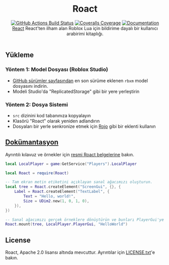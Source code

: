 <h1 align="center">Roact</h1>
<div align="center">
	<a href="https://github.com/Roblox/roact/actions"><img src="https://github.com/Roblox/roact/workflows/CI/badge.svg" alt="GitHub Actions Build Status" /></a>
	<a href="https://coveralls.io/github/Roblox/roact?branch=master"><img src="https://coveralls.io/repos/github/Roblox/roact/badge.svg?branch=master" alt="Coveralls Coverage" /></a>
	<a href="https://roblox.github.io/roact"><img src="https://img.shields.io/badge/docs-website-green.svg" alt="Documentation" /></a>
</div>

<div align="center">
	<a href="https://reactjs.org">React</a> React'ten ilham alan Roblox Lua için bildirime dayalı bir kullanıcı arabirimi kitaplığı.
</div>

<div>&nbsp;</div>

## Yükleme

### Yöntem 1: Model Dosyası (Roblox Studio)
* [GitHub sürümler sayfasından](https://github.com/Roblox/Roact/releases) en son sürüme eklenen `rbxm` model dosyasını indirin.
* Modeli Studio'da "ReplicatedStorage" gibi bir yere yerleştirin

### Yöntem 2: Dosya Sistemi
* `src` dizinini kod tabanınıza kopyalayın
* Klasörü "Roact" olarak yeniden adlandırın
* Dosyaları bir yerle senkronize etmek için [Rojo](https://github.com/LPGhatguy/rojo) gibi bir eklenti kullanın

## [Dokümantasyon](https://roblox.github.io/roact)
Ayrıntılı kılavuz ve örnekler için [resmi Roact belgelerine](https://roblox.github.io/roact) bakın.

```lua
local LocalPlayer = game:GetService("Players").LocalPlayer

local Roact = require(Roact)

-- Tam ekran metin etiketini açıklayan sanal ağacımızı oluşturun.
local tree = Roact.createElement("ScreenGui", {}, {
	Label = Roact.createElement("TextLabel", {
		Text = "Hello, world!",
		Size = UDim2.new(1, 0, 1, 0),
	}),
})

-- Sanal ağacımızı gerçek örneklere dönüştürün ve bunları PlayerGui'ye koyun.
Roact.mount(tree, LocalPlayer.PlayerGui, "HelloWorld")
```

## License
Roact, Apache 2.0 lisansı altında mevcuttur. Ayrıntılar için [LICENSE.txt](LICENSE.txt)'e bakın.
